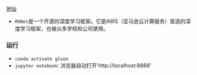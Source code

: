 [地址](http://zh.d2l.ai/chapter_preface/preface.html)

* `MXNet`是一个开源的深度学习框架。它是AWS（亚马逊云计算服务）首选的深度学习框架，也被众多学校和公司使用。


### 运行
  * `conda activate gluon`
  * `jupyter notebook`: 浏览器自动打开'http://localhost:8888'